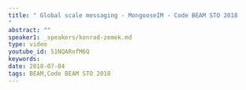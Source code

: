 ```yaml
---
title: " Global scale messaging - MongooseIM - Code BEAM STO 2018
"
abstract: ""
speaker1: _speakers/konrad-zemek.md
type: video
youtube_id: 51NQARofM6Q
keywords: 
date: 2018-07-04
tags: BEAM,Code BEAM STO 2018
---
```


